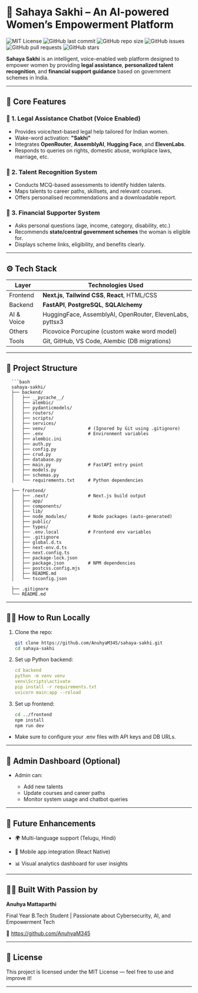 # 🌸 Sahaya Sakhi – An AI-powered Women’s Empowerment Platform

![MIT License](https://img.shields.io/badge/License-MIT-green.svg)
![GitHub last commit](https://img.shields.io/github/last-commit/AnuhyaM345/sahaya-sakhi)
![GitHub repo size](https://img.shields.io/github/repo-size/AnuhyaM345/sahaya-sakhi)
![GitHub issues](https://img.shields.io/github/issues/AnuhyaM345/sahaya-sakhi)
![GitHub pull requests](https://img.shields.io/github/issues-pr/AnuhyaM345/sahaya-sakhi)
![GitHub stars](https://img.shields.io/github/stars/AnuhyaM345/sahaya-sakhi?style=social)

**Sahaya Sakhi** is an intelligent, voice-enabled web platform designed to empower women by providing **legal assistance**, **personalized talent recognition**, and **financial support guidance** based on government schemes in India.

---

## 🧠 Core Features

### 🔹 1. Legal Assistance Chatbot (Voice Enabled)
- Provides voice/text-based legal help tailored for Indian women.
- Wake-word activation: **"Sakhi"**
- Integrates **OpenRouter**, **AssemblyAI**, **Hugging Face**, and **ElevenLabs**.
- Responds to queries on rights, domestic abuse, workplace laws, marriage, etc.

### 🔹 2. Talent Recognition System
- Conducts MCQ-based assessments to identify hidden talents.
- Maps talents to career paths, skillsets, and relevant courses.
- Offers personalised recommendations and a downloadable report.

### 🔹 3. Financial Supporter System
- Asks personal questions (age, income, category, disability, etc.)
- Recommends **state/central government schemes** the woman is eligible for.
- Displays scheme links, eligibility, and benefits clearly.

---

## ⚙️ Tech Stack

| Layer     | Technologies Used                           |
|-----------|----------------------------------------------|
| Frontend  | **Next.js**, **Tailwind CSS**, **React**, HTML/CSS |
| Backend   | **FastAPI**, **PostgreSQL**, **SQLAlchemy**  |
| AI & Voice| HuggingFace, AssemblyAI, OpenRouter, ElevenLabs, pyttsx3 |
| Others    | Picovoice Porcupine (custom wake word model) |
| Tools     | Git, GitHub, VS Code, Alembic (DB migrations) |

---

## 📂 Project Structure
      ```bash
      sahaya-sakhi/
      ├── backend/
      │   ├── __pycache__/
      │   ├── alembic/
      │   ├── pydanticmodels/
      │   ├── routers/
      │   ├── scripts/
      │   ├── services/
      │   ├── venv/                # (Ignored by Git using .gitignore)
      │   ├── .env                 # Environment variables
      │   ├── alembic.ini
      │   ├── auth.py
      │   ├── config.py
      │   ├── crud.py
      │   ├── database.py
      │   ├── main.py              # FastAPI entry point
      │   ├── models.py
      │   ├── schemas.py
      │   └── requirements.txt     # Python dependencies
      
      ├── frontend/
      │   ├── .next/               # Next.js build output
      │   ├── app/
      │   ├── components/
      │   ├── lib/
      │   ├── node_modules/        # Node packages (auto-generated)
      │   ├── public/
      │   ├── types/
      │   ├── .env.local           # Frontend env variables
      │   ├── .gitignore
      │   ├── global.d.ts
      │   ├── next-env.d.ts
      │   ├── next.config.ts
      │   ├── package-lock.json
      │   ├── package.json         # NPM dependencies
      │   ├── postcss.config.mjs
      │   ├── README.md
      │   └── tsconfig.json
      
      ├── .gitignore
      └── README.md

---

## 👩‍💻 How to Run Locally

1. Clone the repo:
   ```bash
   git clone https://github.com/AnuhyaM345/sahaya-sakhi.git
   cd sahaya-sakhi

2. Set up Python backend:
    ```yaml
    cd backend
    python -m venv venv
    venv\Scripts\activate
    pip install -r requirements.txt
    uvicorn main:app --reload

3. Set up frontend:
    ```bash
    cd ../frontend
    npm install
    npm run dev

- Make sure to configure your .env files with API keys and DB URLs.

---

## 🧪 Admin Dashboard (Optional)
- Admin can:

  - Add new talents
  - Update courses and career paths
  - Monitor system usage and chatbot queries

---

## 🌟 Future Enhancements
- 🌍 Multi-language support (Telugu, Hindi)

- 📲 Mobile app integration (React Native)

- 📊 Visual analytics dashboard for user insights

---

## 🙋‍♀️ Built With Passion by
**Anuhya Mattaparthi**

Final Year B.Tech Student | Passionate about Cybersecurity, AI, and Empowerment Tech

🔗 https://github.com/AnuhyaM345

---

## 📜 License
This project is licensed under the MIT License — feel free to use and improve it!

---
